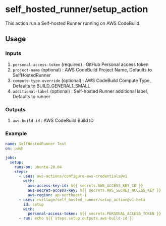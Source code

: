 # self_hosted_runner/setup_action

This action run a Self-hosted Runner running on AWS CodeBuild.

## Usage

### Inputs

1. `personal-access-token` (required) : GitHub Personal access token
2. `project-name` (optional) : AWS CodeBuild Project Name, Defaults to SelfHostedRunner
3. `compute-type-override` (optional) : AWS CodeBuild Compute Type, Defaults to BUILD_GENERAL1_SMALL
4. `additional-label` (optional) : Self-hosted Runner additional label, Defaults to runner

### Outputs

1. `aws-build-id` : AWS CodeBuild Build ID

### Example

```yaml
name: SelfHostedRunner Test
on: push

jobs:
  setup:
    runs-on: ubuntu-20.04
    steps:
      - uses: aws-actions/configure-aws-credentials@v1
        with:
          aws-access-key-id: ${{ secrets.AWS_ACCESS_KEY_ID }}
          aws-secret-access-key: ${{ secrets.AWS_SECRET_ACCESS_KEY }}
          aws-region: ap-northeast-1
      - uses: rvillage/self_hosted_runner/setup_action@v1-beta
        id: setup
        with:
          personal-access-token: ${{ secrets.PERSONAL_ACCESS_TOKEN }}
      - run: echo ${{ steps.setup.outputs.aws-build-id }}
```
